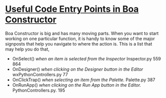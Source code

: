# <u>Useful Code Entry Points in Boa Constructor</u>

Boa Constructor is big and has many moving parts. When you want to start working on one particular function, it is 
handy to know some of the major signposts that help you navigate to where the action is.
This is a list that may help you do that,

- OnSelect()  _when an item is selected from the Inspector_
   Inspector.py 559 864
- OnDesigner() _when clicking on the Designer button in the Editor_
   wxPythonControllers.py 77
- OnClickTrap() _when selecting an item from the Palette._ Palette.py 387
- OnRunApp() _when clicking on the Run App button in the Editor._ PythonControllers.py. 195
